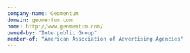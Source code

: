 ```yaml
---
company-name: Geomentum
domain: geomentum.com
home: http://www.geomentum.com/
owned-by: "Interpublic Group"
member-of: "American Association of Advertising Agencies"
---
```




